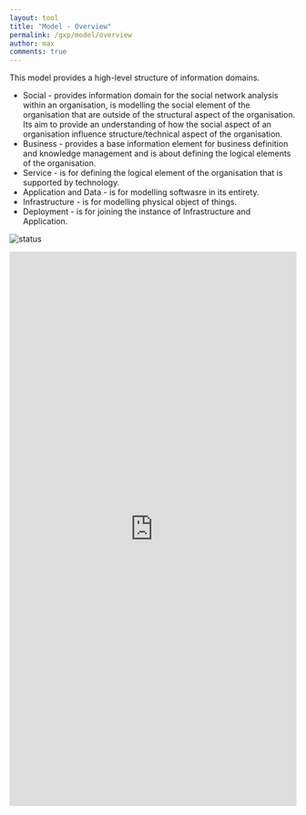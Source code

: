 ```yaml
---
layout: tool
title: "Model - Overview"
permalink: /gxp/model/overview
author: max
comments: true
---
```


This model provides a high-level structure of information domains.

* Social - provides information domain for the social network analysis within an organisation, is modelling the social element of the organisation that are outside of the structural aspect of the organisation. Its aim to provide an understanding of how the social aspect of an organisation influence structure/technical aspect of the organisation.
* Business - provides a base information element for business definition and knowledge management and is about defining the logical elements of the organisation.
* Service - is for defining the logical element of the organisation that is supported by technology.
* Application and Data - is for modelling softwasre in its entirety.
* Infrastructure - is for modelling physical object of things.
* Deployment - is for joining the instance of Infrastructure and Application.


![status](https://img.shields.io/badge/status-draft-red)

<iframe
  frameborder="0"
  style="width:100%;height:973px;"
  src="https://viewer.diagrams.net/#Uhttps%3A%2F%2Fdrive.google.com%2Fuc%3Fid%3D1HrHS1onwC3XB00JQqMTcrSJZd06aiA8Y">
</iframe>
